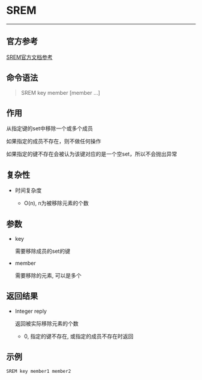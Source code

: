 # SREM

---

## 官方参考

[SREM官方文档参考](https://redis.io/commands/SREM/)

## 命令语法

> SREM key member [member ...] 

## 作用

从指定键的set中移除一个或多个成员

如果指定的成员不存在，则不做任何操作

如果指定的键不存在会被认为该键对应的是一个空set，所以不会抛出异常

## 复杂性

- 时间复杂度

  - O(n), n为被移除元素的个数

## 参数

- key

  需要移除成员的set的键

- member

  需要移除的元素, 可以是多个

## 返回结果

- Integer reply

  返回被实际移除元素的个数

  - 0, 指定的键不存在, 或指定的成员不存在时返回

## 示例

```bash
SREM key member1 member2
```